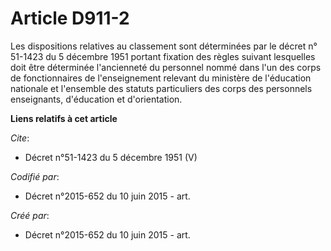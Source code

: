 # Article D911-2

Les dispositions relatives au classement sont déterminées par le décret n° 51-1423 du 5 décembre 1951 portant fixation des
règles suivant lesquelles doit être déterminée l'ancienneté du personnel nommé dans l'un des corps de fonctionnaires de
l'enseignement relevant du ministère de l'éducation nationale et l'ensemble des statuts particuliers des corps des personnels
enseignants, d'éducation et d'orientation.

**Liens relatifs à cet article**

_Cite_:

  - Décret n°51-1423 du 5 décembre 1951 (V)

_Codifié par_:

  - Décret n°2015-652 du 10 juin 2015 - art.

_Créé par_:

  - Décret n°2015-652 du 10 juin 2015 - art.
